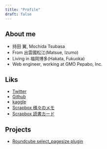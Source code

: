 ```yaml
---
title: "Profile"
draft: false
---
```

## About me
- 持田 翼, Mochida Tsubasa
- From 出雲國松江(Matsue, Izumo)
- Living in 福岡博多(Hakata, Fukuoka)
- Web engineer, working at GMO Pepabo, Inc.

## Liks
- [Twitter](https://twitter.com/tbsmcd)
- [Github](https://github.com/tbsmcd)
- [kaggle](https://www.kaggle.com/tbsmcd)
- [Scrapbox 様々のメモ](https://scrapbox.io/tbsmcd-memo/)
- [Scrapbox 読書カード](https://scrapbox.io/tbsmcd-reading/)

## Projects
- [Roundcube select_pagesize plugin](https://github.com/tbsmcd/select_pagesize)
